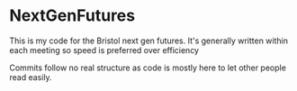 # NextGenFutures

This is my code for the Bristol next gen futures. 
It's generally written within each meeting so speed is preferred over efficiency

Commits follow no real structure as code is mostly here to let other people read easily. 
